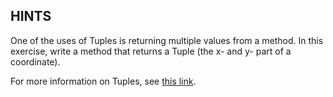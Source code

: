 ## HINTS

One of the uses of Tuples is returning multiple values from a method.   In this exercise, write
a method that returns a Tuple (the x- and y- part of a coordinate).

For more information on Tuples, see [this link](https://msdn.microsoft.com/en-us/library/system.tuple(v=vs.110).aspx).